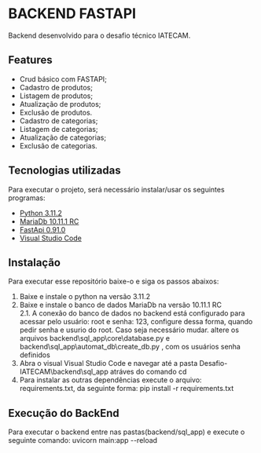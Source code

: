 # BACKEND FASTAPI
Backend desenvolvido para o desafio técnico IATECAM.

## Features
- Crud básico com FASTAPI;
- Cadastro de produtos;
- Listagem de produtos;
- Atualização de produtos;
- Exclusão de produtos.
- Cadastro de categorias;
- Listagem de categorias;
- Atualização de categorias;
- Exclusão de categorias.

## Tecnologias utilizadas
Para executar o projeto, será necessário instalar/usar os seguintes programas:
* [Python 3.11.2](https://www.python.org/downloads/)
* [MariaDb 10.11.1 RC](https://mariadb.org/)
* [FastApi 0.91.0](https://fastapi.tiangolo.com/)
* [Visual Studio Code](https://code.visualstudio.com/download)

## Instalação 
Para executar esse repositório baixe-o e siga os passos abaixos:
1. Baixe e instale o python na versão 3.11.2
2. Baixe e instale o banco de dados MariaDb na versão 10.11.1 RC <br>
    2.1. A conexão do banco de dados no backend está configurado para acessar pelo usuário: root e senha: 123, configure dessa forma, quando pedir senha e usurio do root.
    Caso seja necessário mudar. altere os arquivos backend\sql_app\core\database.py e backend\sql_app\automat_db\create_db.py , com os usuários senha definidos
3. Abra o visual Visual Studio Code e navegar até a pasta Desafio-IATECAM\backend\sql_app atráves do comando cd
4. Para instalar as outras dependências execute o arquivo: requirements.txt, da seguinte forma: pip install -r requirements.txt

## Execução do BackEnd
Para executar o backend entre nas pastas(backend/sql_app) e execute o seguinte comando: uvicorn main:app --reload 

